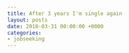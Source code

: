 ```yaml
---
title: After 3 years I'm single again
layout: posts
date: 2018-03-31 00:00:00 +0000
categories:
- jobseeking
---
```


